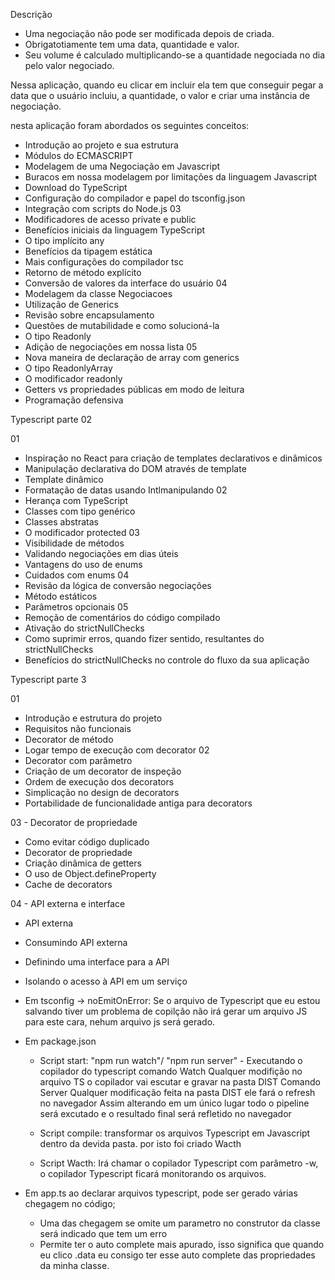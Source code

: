Descrição 

- Uma negociação não pode ser modificada depois de criada.
- Obrigatotiamente tem uma data, quantidade e valor.
- Seu volume é calculado multiplicando-se a quantidade negociada 
no dia pelo valor negociado.

Nessa aplicação, quando eu clicar em incluir ela tem que conseguir pegar a data que o usuário incluiu, a quantidade, o valor e criar uma instância de negociação.

nesta aplicação foram abordados os seguintes conceitos:
- Introdução ao projeto e sua estrutura
- Módulos do ECMASCRIPT
- Modelagem de uma Negociação em Javascript
- Buracos em nossa modelagem por limitações da linguagem Javascript
- Download do TypeScript
- Configuração do compilador e papel do tsconfig.json
- Integração com scripts do Node.js
03
- Modificadores de acesso private e public
- Benefícios iniciais da linguagem TypeScript
- O tipo implícito any
- Benefícios da tipagem estática
- Mais configurações do compilador tsc
- Retorno de método explícito
- Conversão de valores da interface do usuário
04
- Modelagem da classe Negociacoes
- Utilização de Generics
- Revisão sobre encapsulamento
- Questões de mutabilidade e como solucioná-la
- O tipo Readonly
- Adição de negociações em nossa lista
05 
- Nova maneira de declaração de array com generics
- O tipo ReadonlyArray
- O modificador readonly
- Getters vs propriedades públicas em modo de leitura
- Programação defensiva

Typescript parte 02

01
- Inspiração no React para criação de templates declarativos e dinâmicos
- Manipulação declarativa do DOM através de template
- Template dinâmico
- Formatação de datas usando Intlmanipulando 
02
- Herança com TypeScript
- Classes com tipo genérico
- Classes abstratas
- O modificador protected
03
- Visibilidade de métodos
- Validando negociações em dias úteis
- Vantagens do uso de enums
- Cuidados com enums
04
- Revisão da lógica de conversão negociações
- Método estáticos
- Parâmetros opcionais
05
- Remoção de comentários do código compilado
- Ativação do strictNullChecks
- Como suprimir erros, quando fizer sentido, resultantes do strictNullChecks
- Benefícios do strictNullChecks no controle do fluxo da sua aplicação

Typescript parte 3 

01
- Introdução e estrutura do projeto
- Requisitos não funcionais
- Decorator de método
- Logar tempo de execução com decorator
02
- Decorator com parâmetro
- Criação de um decorator de inspeção
- Ordem de execução dos decorators
- Simplicação no design de decorators
- Portabilidade de funcionalidade antiga para decorators

03 - Decorator de propriedade

- Como evitar código duplicado
- Decorator de propriedade
- Criação dinâmica de getters
- O uso de Object.defineProperty
- Cache de decorators

04 - API externa e interface 

- API externa
- Consumindo API externa
- Definindo uma interface para a API
- Isolando o acesso à API em um serviço


- Em tsconfig -> noEmitOnError: Se o arquivo de Typescript que eu estou salvando tiver um problema de copilção
não irá gerar um arquivo JS para este cara, nehum arquivo js será gerado.

* Em package.json 

    - Script start: "npm run watch"/ "npm run server" - Executando o copilador do typescript
    comando Watch
        Qualquer modifição no arquivo TS o copilador vai escutar e gravar na pasta DIST
    Comando Server
        Qualquer modificação feita na pasta DIST ele fará o refresh no navegador 
         Assim alterando em um único lugar todo o pipeline será excutado e o resultado final será refletido no navegador 

    - Script compile: transformar os arquivos Typescript em Javascript dentro da devida pasta.
    por isto foi criado Wacth

    - Script Wacth: Irá chamar o copilador Typescript com parâmetro -w,
    o copilador Typescript ficará monitorando os arquivos.

* Em app.ts ao declarar arquivos typescript, pode ser gerado várias chegagem no código;
    - Uma das chegagem se omite um parametro no construtor da classe será indicado que tem um erro
    - Permite ter o auto complete mais apurado, isso significa que quando eu clico .data eu consigo ter esse auto complete das propriedades da minha classe.












